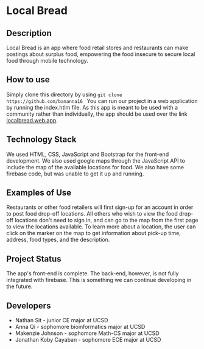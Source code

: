 # Local Bread

## Description

Local Bread is an app where food retail stores and restaurants can make postings about surplus food, empowering the food insecure to secure local food through mobile technology.

## How to use

Simply clone this directory by using ```git clone https://github.com/bananna16 ```
You can run our project in a web application by running the index.htlm file. As this app is meant to be used with a community rather than individually, the app should be used over the link [localbread.web.app](https://localbread.web.app).

## Technology Stack
We used HTML, CSS, JavaScript and Bootstrap for the front-end development. We also used google maps through the JavaScript API to include the map of the available locations for food. We also have some firebase code, but was unable to get it up and running.

## Examples of Use
Restaurants or other food retailers will first sign-up for an account in order to post food drop-off locations. All others who wish to view the food drop-off locations don't need to sign in, and can go to the map from the first page to view the locations available. To learn more about a location, the user can click on the marker on the map to get information about pick-up time, address, food types, and the description.

## Project Status
The app's front-end is complete. The back-end, however, is not fully integrated with firebase. This is something we can continue developing in the future. 

## Developers
* Nathan Sit - junior CE major at UCSD
* Anna Qi - sophomore bioinformatics major at UCSD
* Makenzie Johnson - sophomore Math-CS major at UCSD
* Jonathan Koby Cayaban - sophomore ECE major at UCSD
